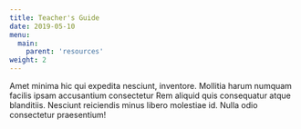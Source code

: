 ```yaml
---
title: Teacher's Guide 
date: 2019-05-10
menu:
  main:
    parent: 'resources'
weight: 2
---
```

Amet minima hic qui expedita nesciunt, inventore. Mollitia harum numquam facilis ipsam accusantium consectetur Rem aliquid quis consequatur atque blanditiis. Nesciunt reiciendis minus libero molestiae id. Nulla odio consectetur praesentium!

